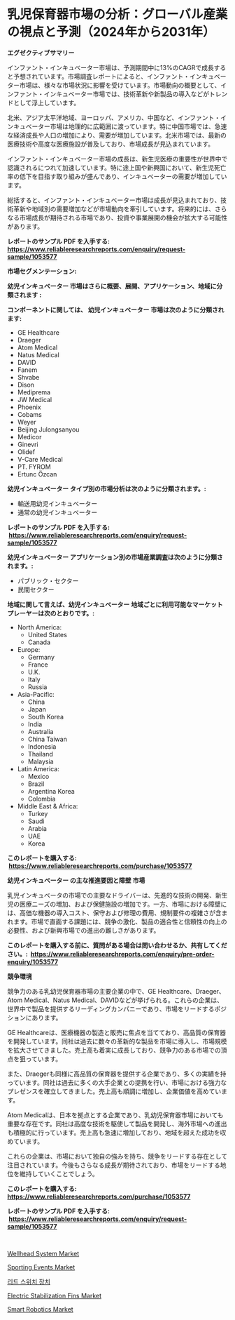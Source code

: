 <p><h1>乳児保育器市場の分析：グローバル産業の視点と予測（2024年から2031年）</h1></p><p><strong>エグゼクティブサマリー</strong></p>
<p><p>インファント・インキュベーター市場は、予測期間中に13%のCAGRで成長すると予想されています。市場調査レポートによると、インファント・インキュベーター市場は、様々な市場状況に影響を受けています。市場動向の概要として、インファント・インキュベーター市場では、技術革新や新製品の導入などがトレンドとして浮上しています。</p><p>北米、アジア太平洋地域、ヨーロッパ、アメリカ、中国など、インファント・インキュベーター市場は地理的に広範囲に渡っています。特に中国市場では、急速な経済成長や人口の増加により、需要が増加しています。北米市場では、最新の医療技術や高度な医療施設が普及しており、市場成長が見込まれています。</p><p>インファント・インキュベーター市場の成長は、新生児医療の重要性が世界中で認識されるにつれて加速しています。特に途上国や新興国において、新生児死亡率の低下を目指す取り組みが盛んであり、インキュベーターの需要が増加しています。</p><p>総括すると、インファント・インキュベーター市場は成長が見込まれており、技術革新や地域別の需要増加などが市場動向を牽引しています。将来的には、さらなる市場成長が期待される市場であり、投資や事業展開の機会が拡大する可能性があります。</p></p>
<p><strong>レポートのサンプル PDF を入手する: <a href="https://www.reliableresearchreports.com/enquiry/request-sample/1053577">https://www.reliableresearchreports.com/enquiry/request-sample/1053577</a></strong></p>
<p><strong>市場セグメンテーション:</strong></p>
<p><strong> 幼児インキュベーター 市場はさらに概要、展開、アプリケーション、地域に分類されます :</strong></p>
<p><strong>コンポーネントに関しては、 幼児インキュベーター 市場は次のように分類されます: &nbsp;</strong></p>
<p><ul><li>GE Healthcare</li><li>Draeger</li><li>Atom Medical</li><li>Natus Medical</li><li>DAVID</li><li>Fanem</li><li>Shvabe</li><li>Dison</li><li>Mediprema</li><li>JW Medical</li><li>Phoenix</li><li>Cobams</li><li>Weyer</li><li>Beijing Julongsanyou</li><li>Medicor</li><li>Ginevri</li><li>Olidef</li><li>V-Care Medical</li><li>PT. FYROM</li><li>Ertunc Özcan</li></ul></p>
<p><strong> 幼児インキュベーター タイプ別の市場分析は次のように分類されます。:</strong></p>
<p><ul><li>輸送用幼児インキュベーター</li><li>通常の幼児インキュベーター</li></ul></p>
<p><strong>レポートのサンプル PDF を入手する: &nbsp;<a href="https://www.reliableresearchreports.com/enquiry/request-sample/1053577">https://www.reliableresearchreports.com/enquiry/request-sample/1053577</a></strong></p>
<p><strong> 幼児インキュベーター アプリケーション別の市場産業調査は次のように分類されます。:</strong></p>
<p><ul><li>パブリック・セクター</li><li>民間セクター</li></ul></p>
<p><strong>地域に関して言えば、幼児インキュベーター 地域ごとに利用可能なマーケットプレーヤーは次のとおりです。:</strong></p>
<p><ul>
    <li>
        North America:
        <ul>
            <li>United States</li>
            <li>Canada</li>
        </ul>
    </li>
    <li>
        Europe:
        <ul>
            <li>Germany</li>
            <li>France</li>
            <li>U.K.</li>
            <li>Italy</li>
            <li>Russia</li>
        </ul>
    </li>
    <li>
        Asia-Pacific:
        <ul>
            <li>China</li>
            <li>Japan</li>
            <li>South Korea</li>
            <li>India</li>
            <li>Australia</li>
            <li>China Taiwan</li>
            <li>Indonesia</li>
            <li>Thailand</li>
            <li>Malaysia</li>
        </ul>
    </li>
    <li>
        Latin America:
        <ul>
            <li>Mexico</li>
            <li>Brazil</li>
            <li>Argentina Korea</li>
            <li>Colombia</li>
        </ul>
    </li>
    <li>
        Middle East & Africa:
        <ul>
            <li>Turkey</li>
            <li>Saudi</li>
            <li>Arabia</li>
            <li>UAE</li>
            <li>Korea</li>
        </ul>
    </li>
    </ul></p>
<p><strong>このレポートを購入する: &nbsp;<a href="https://www.reliableresearchreports.com/purchase/1053577">https://www.reliableresearchreports.com/purchase/1053577</a></strong></p>
<p><strong>幼児インキュベーター の主な推進要因と障壁 市場</strong></p>
<p><p>乳児インキュベータの市場での主要なドライバーは、先進的な技術の開発、新生児の医療ニーズの増加、および保健施設の増加です。一方、市場における障壁には、高価な機器の導入コスト、保守および修理の費用、規制要件の複雑さが含まれます。市場で直面する課題には、競争の激化、製品の適合性と信頼性の向上の必要性、および新興市場での進出の難しさがあります。</p></p>
<p><strong>このレポートを購入する前に、質問がある場合は問い合わせるか、共有してください。:&nbsp; <a href="https://www.reliableresearchreports.com/enquiry/pre-order-enquiry/1053577">https://www.reliableresearchreports.com/enquiry/pre-order-enquiry/1053577</a></strong></p>
<p><strong>競争環境</strong></p>
<p><p>競争力のある乳幼児保育器市場の主要企業の中で、GE Healthcare、Draeger、Atom Medical、Natus Medical、DAVIDなどが挙げられる。これらの企業は、世界中で製品を提供するリーディングカンパニーであり、市場をリードするポジションにあります。</p><p>GE Healthcareは、医療機器の製造と販売に焦点を当てており、高品質の保育器を開発しています。同社は過去に数々の革新的な製品を市場に導入し、市場規模を拡大させてきました。売上高も着実に成長しており、競争力のある市場での頂点を狙っています。</p><p>また、Draegerも同様に高品質の保育器を提供する企業であり、多くの実績を持っています。同社は過去に多くの大手企業との提携を行い、市場における強力なプレゼンスを確立してきました。売上高も順調に増加し、企業価値を高めています。</p><p>Atom Medicalは、日本を拠点とする企業であり、乳幼児保育器市場においても重要な存在です。同社は高度な技術を駆使して製品を開発し、海外市場への進出も積極的に行っています。売上高も急速に増加しており、地域を超えた成功を収めています。</p><p>これらの企業は、市場において独自の強みを持ち、競争をリードする存在として注目されています。今後もさらなる成長が期待されており、市場をリードする地位を維持していくことでしょう。</p></p>
<p><strong>このレポートを購入する: &nbsp; <a href="https://www.reliableresearchreports.com/purchase/1053577">https://www.reliableresearchreports.com/purchase/1053577</a></strong></p>
<p><strong>レポートのサンプル PDF を入手する: &nbsp;<a href="https://www.reliableresearchreports.com/enquiry/request-sample/1053577">https://www.reliableresearchreports.com/enquiry/request-sample/1053577</a></strong><strong></strong></p>
<p>&nbsp;</p>
<p><p><a href="https://view.publitas.com/reportprime-1/wellhead-system-market-research-report-provides-thorough-industry-overview-which-offers-an-in-depth-analysis-of-product-trends-and-new-market-divisions/">Wellhead System Market</a></p><p><a href="https://issuu.com/reportprime-2/docs/sporting-events-market-size-2030.pptx">Sporting Events Market</a></p><p><a href="https://github.com/lzrvbyqzftro57/Market-Research-Report-List-1/blob/main/5977127188562.md">리드 스위치 장치</a></p><p><a href="https://github.com/RoccoManning/Market-Research-Report-List-3/blob/main/electric-stabilization-fins-market.md">Electric Stabilization Fins Market</a></p><p><a href="https://issuu.com/reportprime-2/docs/smart-robotics-market-size-2030.pptx">Smart Robotics Market</a></p></p>